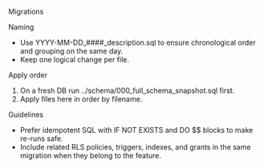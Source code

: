 Migrations

Naming
- Use YYYY-MM-DD_####_description.sql to ensure chronological order and grouping on the same day.
- Keep one logical change per file.

Apply order
1) On a fresh DB run ../schema/000_full_schema_snapshot.sql first.
2) Apply files here in order by filename.

Guidelines
- Prefer idempotent SQL with IF NOT EXISTS and DO $$ blocks to make re-runs safe.
- Include related RLS policies, triggers, indexes, and grants in the same migration when they belong to the feature.


